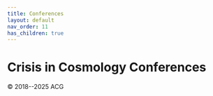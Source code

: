 ```yaml
---
title: Conferences
layout: default
nav_order: 11
has_children: true
---
```


# Crisis in Cosmology Conferences

© 2018--2025 ACG